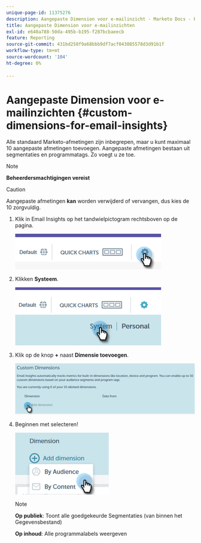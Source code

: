 ```yaml
---
unique-page-id: 11375276
description: Aangepaste Dimension voor e-mailinzicht - Marketo Docs - Productdocumentatie
title: Aangepaste Dimension voor e-mailinzichten
exl-id: e648a788-50da-495b-b195-f287bcbaeecb
feature: Reporting
source-git-commit: 431bd258f9a68bbb9df7acf043085578d3d91b1f
workflow-type: tm+mt
source-wordcount: '104'
ht-degree: 0%

---
```


# Aangepaste Dimension voor e-mailinzichten {#custom-dimensions-for-email-insights}

Alle standaard Marketo-afmetingen zijn inbegrepen, maar u kunt maximaal 10 aangepaste afmetingen toevoegen. Aangepaste afmetingen bestaan uit segmentaties en programmatags. Zo voegt u ze toe.

>[!NOTE]
>
>**Beheerdersmachtigingen vereist**

>[!CAUTION]
>
>Aangepaste afmetingen **kan** worden verwijderd of vervangen, dus kies de 10 zorgvuldig.

1. Klik in Email Insights op het tandwielpictogram rechtsboven op de pagina.

   ![](assets/cd1.png)

1. Klikken **Systeem**.

   ![](assets/cd2.png)

1. Klik op de knop **+** naast **Dimensie toevoegen**.

   ![](assets/cd3.png)

1. Beginnen met selecteren!

   ![](assets/cd4.png)

   >[!NOTE]
   >
   >**Op publiek**: Toont alle goedgekeurde Segmentaties (van binnen het Gegevensbestand)
   >
   >**Op inhoud**: Alle programmalabels weergeven
